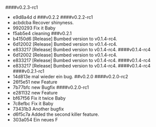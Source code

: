 ####v0.2.3-rc1
* e9d8a4d d
###v0.2.2
####v0.2.2-rc1
* acbdcba Recover shinyness.
* 9920293 Fix it Baby
* f5ab5e4 cleaning
###v0.2.1
* b4150d6 [Release] Bumbed version to v0.1.4-rc4.
* 6d12002 [Release] Bumbed version to v0.1.4-rc4.
* e833217 [Release] Bumbed version to v0.1.4-rc4.
####v0.1.4-rc4
* 6d12002 [Release] Bumbed version to v0.1.4-rc4.
* e833217 [Release] Bumbed version to v0.1.4-rc4.
####v0.1.4-rc4
* e833217 [Release] Bumbed version to v0.1.4-rc4.
####v0.1.4-rc4
####v0.2.1-rc1
* 14d813e mal wieder ein bug.
##v0.2.0
####v0.2.0-rc2
* 26f5e51 new Feature
* 7b77bfc new Bugfix
####v0.2.0-rc1
* e281132 new Feature
* bf67f56 Fix it twice Baby
* 7c8efbc Fix it Baby
* 73431b3 Another bugfix
* d6f5c7a Added the second killer feature.
* 303a054 Ein neues F
